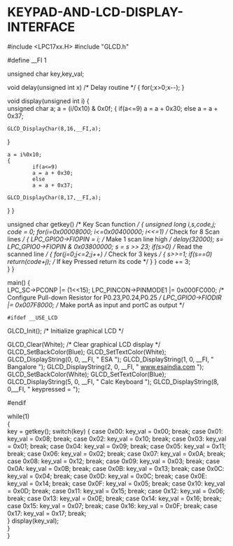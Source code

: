 # KEYPAD-AND-LCD-DISPLAY-INTERFACE
#include <LPC17xx.H>
#include "GLCD.h"

#define __FI 1

unsigned char key,key_val;

void delay(unsigned int x)				/* Delay routine */
{
 for(;x>0;x--);
}

void display(unsigned int i)
{		
	unsigned char a;
	a = (i/0x10) & 0x0f;
	{
		if(a<=9)
		a = a + 0x30;
		else
		a = a + 0x37;

  	GLCD_DisplayChar(8,16,__FI,a);
  }
		

	a = i%0x10;
	{
			if(a<=9)
			a = a + 0x30;
			else
			a = a + 0x37;

  	GLCD_DisplayChar(8,17,__FI,a);
  }
}	

unsigned char getkey()				   				    	/* Key Scan function */
 {
  unsigned long i,s,code,j;
  code = 0;
	for(i=0x00008000; i<=0x00400000; i<<=1)			/* Check for 8 Scan lines */
	{
		 	LPC_GPIO0->FIOPIN =  i;	                /* Make 1 scan line high */
 		  delay(32000);	
	  	s= LPC_GPIO0->FIOPIN & 0x03800000;
		  s = s >> 23;
	  	if(s>0)									       	/* Read the scanned line */
	  	{
	    	for(j=0;j<=2;j++)						  /* Check for 3 keys */
			  {
		  		s>>=1;
		  		if(s==0)
				  	 return(code+j);					/* If key Pressed return its code */
		   	}
		  }	
    code += 3;			
  }
 }
 
 
main()
{  
	LPC_SC->PCONP        |=   (1<<15);
	LPC_PINCON->PINMODE1 |=    0x000FC000;        /* Configure Pull-down Resistor for P0.23,P0.24,P0.25 */
	LPC_GPIO0->FIODIR    |=    0x007F8000;        /* Make portA as input and portC as output            */
	
	#ifdef __USE_LCD
  GLCD_Init();                               /* Initialize graphical LCD      */

  GLCD_Clear(White);                        /* Clear graphical LCD display   */
  GLCD_SetBackColor(Blue);
  GLCD_SetTextColor(White);
  GLCD_DisplayString(0, 0, __FI, "        ESA         ");
  GLCD_DisplayString(1, 0, __FI, "     Bangalore      ");
  GLCD_DisplayString(2, 0, __FI, "  www.esaindia.com  ");
  GLCD_SetBackColor(White);
  GLCD_SetTextColor(Blue);
  GLCD_DisplayString(5, 0, __FI, "   Calc Keyboard   ");
  GLCD_DisplayString(8, 0,__FI,  "   keypressed =    ");

  #endif
   
  while(1)						   
   {		
    key = getkey();	
		 switch(key)
		 {
			 case 0x00: key_val = 0x00;
		              break;
			 case 0x01: key_val = 0x08;
			            break;
			 case 0x02: key_val = 0x10;
			 		        break;
			 case 0x03: key_val = 0x01;
			            break;
			 case 0x04: key_val = 0x09;
			            break;
			 case 0x05: key_val = 0x11;
				          break;
			 case 0x06: key_val = 0x02;
			            break;
			 case 0x07: key_val = 0x0A;
			            break;
			 case 0x08: key_val = 0x12;
			 	          break;
			 case 0x09: key_val = 0x03;
		              break;
			 case 0x0A: key_val = 0x0B;
			            break;
			 case 0x0B: key_val = 0x13;
			            break; 
		 	 case 0x0C: key_val = 0x04;
			            break;
			 case 0x0D: key_val = 0x0C;
		              break;
			 case 0x0E: key_val = 0x14;
			            break;
			 case 0x0F: key_val = 0x05;
			            break;
			 case 0x10: key_val = 0x0D;
			            break;
			 case 0x11: key_val = 0x15;
			 	          break;
			 case 0x12: key_val = 0x06;
			            break;
			 case 0x13: key_val = 0x0E;
			 	         break;
			 case 0x14: key_val = 0x16;
			            break;
			 case 0x15: key_val = 0x07;
			 	         break;
       case 0x16: key_val = 0x0F;
			            break;
			 case 0x17: key_val = 0x17;
			 	         break;								 
		 }
	   display(key_val);	 
   }							   
} 							


